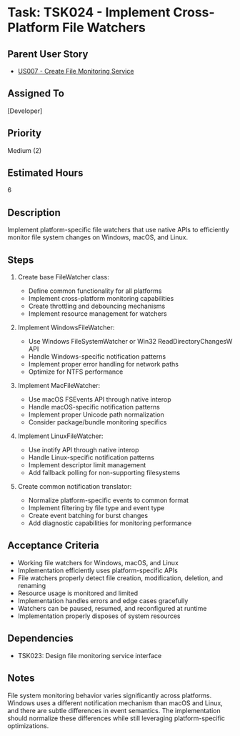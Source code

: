 # Task: TSK024 - Implement Cross-Platform File Watchers

## Parent User Story

- [US007 - Create File Monitoring Service](US007-Create-File-Monitoring-Service.md)

## Assigned To

[Developer]

## Priority

Medium (2)

## Estimated Hours

6

## Description

Implement platform-specific file watchers that use native APIs to efficiently monitor file system changes on Windows, macOS, and Linux.

## Steps

1. Create base FileWatcher class:
   - Define common functionality for all platforms
   - Implement cross-platform monitoring capabilities
   - Create throttling and debouncing mechanisms
   - Implement resource management for watchers

2. Implement WindowsFileWatcher:
   - Use Windows FileSystemWatcher or Win32 ReadDirectoryChangesW API
   - Handle Windows-specific notification patterns
   - Implement proper error handling for network paths
   - Optimize for NTFS performance

3. Implement MacFileWatcher:
   - Use macOS FSEvents API through native interop
   - Handle macOS-specific notification patterns
   - Implement proper Unicode path normalization
   - Consider package/bundle monitoring specifics

4. Implement LinuxFileWatcher:
   - Use inotify API through native interop
   - Handle Linux-specific notification patterns
   - Implement descriptor limit management
   - Add fallback polling for non-supporting filesystems

5. Create common notification translator:
   - Normalize platform-specific events to common format
   - Implement filtering by file type and event type
   - Create event batching for burst changes
   - Add diagnostic capabilities for monitoring performance

## Acceptance Criteria

- Working file watchers for Windows, macOS, and Linux
- Implementation efficiently uses platform-specific APIs
- File watchers properly detect file creation, modification, deletion, and renaming
- Resource usage is monitored and limited
- Implementation handles errors and edge cases gracefully
- Watchers can be paused, resumed, and reconfigured at runtime
- Implementation properly disposes of system resources

## Dependencies

- TSK023: Design file monitoring service interface

## Notes

File system monitoring behavior varies significantly across platforms. Windows uses a different notification mechanism than macOS and Linux, and there are subtle differences in event semantics. The implementation should normalize these differences while still leveraging platform-specific optimizations.
